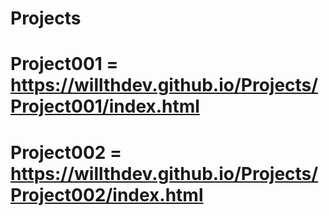 # Projects

# Project001 = https://willthdev.github.io/Projects/Project001/index.html

# Project002 = https://willthdev.github.io/Projects/Project002/index.html
 
